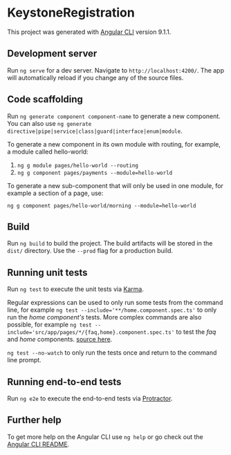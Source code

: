 # KeystoneRegistration

This project was generated with [Angular CLI](https://github.com/angular/angular-cli) version 9.1.1.

## Development server

Run `ng serve` for a dev server. Navigate to `http://localhost:4200/`. The app will automatically reload if you change any of the source files.

## Code scaffolding

Run `ng generate component component-name` to generate a new component. You can also use `ng generate directive|pipe|service|class|guard|interface|enum|module`.

To generate a new component in its own module with routing, for example, a module called hello-world:

1. `ng g module pages/hello-world --routing`
2. `ng g component pages/payments --module=hello-world`

To generate a new sub-component that will only be used in one module, for example a section of a page, use:

`ng g component pages/hello-world/morning --module=hello-world`

## Build

Run `ng build` to build the project. The build artifacts will be stored in the `dist/` directory. Use the `--prod` flag for a production build.

## Running unit tests

Run `ng test` to execute the unit tests via [Karma](https://karma-runner.github.io).

Regular expressions can be used to only run some tests from the command line, for example `ng test --include='**/home.component.spec.ts'` to only run the _home component's_ tests. More complex commands are also possible, for example `ng test --include='src/app/pages/*/{faq,home}.component.spec.ts'` to test the _faq_ and _home_ components. [source here][1].

`ng test --no-watch` to only run the tests once and return to the command line prompt.

## Running end-to-end tests

Run `ng e2e` to execute the end-to-end tests via [Protractor](http://www.protractortest.org/).

## Further help

To get more help on the Angular CLI use `ng help` or go check out the [Angular CLI README](https://github.com/angular/angular-cli/blob/master/README.md).

[1]: https://stackoverflow.com/a/63088940/2557030
